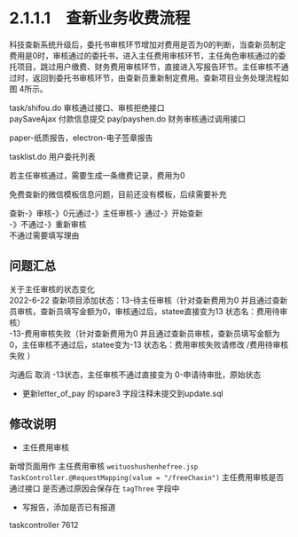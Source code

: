 # 2.1.1.1　查新业务收费流程

科技查新系统升级后，委托书审核环节增加对费用是否为0的判断，当查新员制定费用是0时，审核通过的委托书，进入主任费用审核环节，主任角色审核通过的委托项目，跳过用户缴费、财务费用审核环节，直接进入写报告环节。主任审核不通过时，返回到委托书审核环节，由查新员重新制定费用。查新项目业务处理流程如图 4所示。   

task/shifou.do 审核通过接口、审核拒绝接口   
paySaveAjax  付款信息提交 
pay/payshen.do 财务审核通过调用接口

paper-纸质报告，electron-电子签章报告 

tasklist.do  用户委托列表

若主任审核通过，需要生成一条缴费记录，费用为0  

免费查新的微信模板信息问题，目前还没有模板，后续需要补充

查新-》审核-》0元通过-》主任审核-》通过-》开始查新    
                            -》不通过-》重新审核     
                            不通过需要填写理由    





## 问题汇总

关于主任审核的状态变化    
2022-6-22 查新项目添加状态：13-待主任审核（针对查新费用为0 并且通过查新员审核，查新员填写金额为0，审核通过后，statee直接变为13 状态名：费用待审核）  
-13-费用审核失败（针对查新费用为0 并且通过查新员审核，查新员填写金额为0，主任审核不通过后，statee变为-13 状态名：费用审核失败请修改 /费用待审核失败 ）  

沟通后 取消 -13状态，主任审核不通过直接变为  0-申请待审批，原始状态 

- 更新letter_of_pay 的spare3 字段注释未提交到update.sql


## 修改说明 

- 主任费用审核  

新增页面用作 主任费用审核 `weituoshushenhefree.jsp`  
`TaskController.@RequestMapping(value = "/freeChaxin")` 主任费用审核是否通过接口 
是否通过原因会保存在 `tagThree` 字段中

- 写报告，添加是否已有报道 

taskcontroller 7612